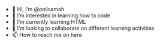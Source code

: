 - 👋 Hi, I’m @oniisamah
- 👀 I’m interested in learning how to code
- 🌱 I’m currently learning HTML 
- 💞️ I’m looking to collaborate on different learning activities 
- 📫 How to reach me on here

<!---
oniisamah/oniisamah is a ✨ special ✨ repository because its `README.md` (this file) appears on your GitHub profile.
You can click the Preview link to take a look at your changes.
--->
